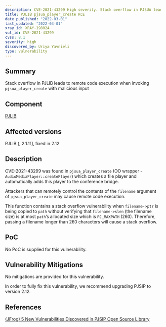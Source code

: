```yaml
---
description: CVE-2021-43299 High severity. Stack overflow in PJSUA leads to remote code execution
title: PJLIB pjsua_player_create RCE
date_published: "2022-03-01"
last_updated: "2022-03-01"
xray_id: XRAY-198024
vul_id: CVE-2021-43299
cvss: 8.1
severity: high
discovered_by: Uriya Yavnieli
type: vulnerability
---
```

## Summary
Stack overflow in PJLIB leads to remote code execution when invoking `pjsua_player_create` with malicious input

## Component

[PJLIB](https://www.pjsip.org/pjlib/docs/html/)

## Affected versions

PJLIB (, 2.1.11], fixed in 2.12

## Description

CVE-2021-43299 was found in `pjsua_player_create` (OO wrapper - `AudioMediaPlayer::createPlayer`) which creates a file player and automatically adds this player to the conference bridge. 

Attackers that can remotely control the contents of the `filename` argument of `pjsua_player_create` may cause remote code execution.

This function contains a stack overflow vulnerability when `filename->ptr` is being copied to `path` without verifying that `filename->slen` (the filename size) is at most `path`’s allocated size which is `PJ_MAXPATH` (260). Therefore, passing a filename longer than 260 characters will cause a stack overflow.

## PoC

No PoC is supplied for this vulnerability.

## Vulnerability Mitigations

No mitigations are provided for this vulnerability.

In order to fully fix this vulnerability, we recommend upgrading PJSIP to version 2.12.

## References

[(JFrog) 5 New Vulnerabilities Discovered in PJSIP Open Source Library](https://jfrog.com/blog/jfrog-discloses-5-memory-corruption-vulnerabilities-in-pjsip-a-popular-multimedia-library/)